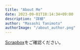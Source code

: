 ```yaml
---
title: "About Me"
date: 2023-09-01T18:14:34+09:00
description: "詳細"
author: "Masashi Tanimoto"
authorImage: "/about_author.png"
---
```


[Scrapbox](https://scrapbox.io/tnmt-note/About_Me)をご確認ください。
